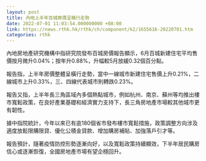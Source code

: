```yaml
---
layout: post
title: 內地上半年百城房價呈橫行走勢
date: 2022-07-01 11:03:54.000000000 +08:00
link: https://news.rthk.hk/rthk/ch/component/k2/1655616-20220701.htm
categories: rthk
---
```


內地房地產研究機構中指研究院發布百城房價報告顯示，6月百城新建住宅平均售價按月微升0.04%；按年升0.88%，升幅較5月放緩0.32個百分點。

報告指，上半年房價整體呈橫行走勢，當中一線城市新建住宅售價上升0.21%，二線城市上升0.33%，三、四線代表城市則轉跌0.23%。

報告又指，上半年長三角區域內多個熱點城市，例如杭州、南京、蘇州等均推出樓市寬鬆政策，在良好產業基礎和經濟實力支持下，長三角房地產市場較其他城市更有韌性。

據中指院統計，今年以來已有逾180個省市發布樓市寬鬆措施，政策調整方向涉及適度放鬆限購限貸、優化公積金貸款、增加購房補貼、加強落戶引才等。

報告預計，隨著疫情防控形勢逐漸向好，以及寬鬆政策持續顯效，下半年居民購房信心或逐漸恢復，全國房地產市場有望企穩回升。
